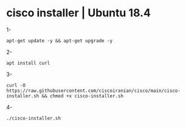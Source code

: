 # cisco installer | Ubuntu 18.4


1- 
```
apt-get update -y && apt-get upgrade -y
```
2- 
```
apt install curl
```
3- 
```
curl -O https://raw.githubusercontent.com/ciscoiranian/cisco/main/cisco-installer.sh && chmod +x cisco-installer.sh
```
4- 
```
./cisco-installer.sh

```
